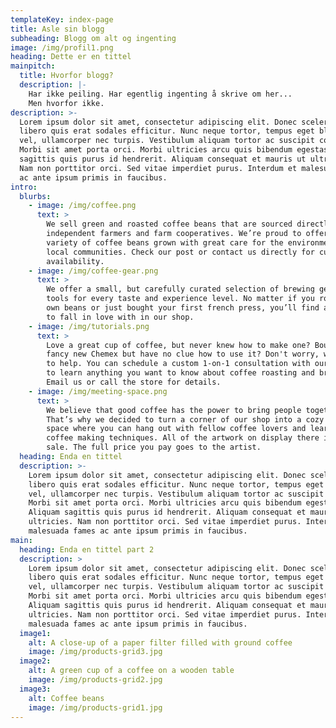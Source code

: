 ```yaml
---
templateKey: index-page
title: Asle sin blogg
subheading: Blogg om alt og ingenting
image: /img/profil1.png
heading: Dette er en tittel
mainpitch:
  title: Hvorfor blogg?
  description: |-
    Har ikke peiling. Har egentlig ingenting å skrive om her...
    Men hvorfor ikke.
description: >-
  Lorem ipsum dolor sit amet, consectetur adipiscing elit. Donec scelerisque
  libero quis erat sodales efficitur. Nunc neque tortor, tempus eget blandit
  vel, ullamcorper nec turpis. Vestibulum aliquam tortor ac suscipit congue.
  Morbi sit amet porta orci. Morbi ultricies arcu quis bibendum egestas. Aliquam
  sagittis quis purus id hendrerit. Aliquam consequat et mauris ut ultricies.
  Nam non porttitor orci. Sed vitae imperdiet purus. Interdum et malesuada fames
  ac ante ipsum primis in faucibus. 
intro:
  blurbs:
    - image: /img/coffee.png
      text: >
        We sell green and roasted coffee beans that are sourced directly from
        independent farmers and farm cooperatives. We’re proud to offer a
        variety of coffee beans grown with great care for the environment and
        local communities. Check our post or contact us directly for current
        availability.
    - image: /img/coffee-gear.png
      text: >
        We offer a small, but carefully curated selection of brewing gear and
        tools for every taste and experience level. No matter if you roast your
        own beans or just bought your first french press, you’ll find a gadget
        to fall in love with in our shop.
    - image: /img/tutorials.png
      text: >
        Love a great cup of coffee, but never knew how to make one? Bought a
        fancy new Chemex but have no clue how to use it? Don't worry, we’re here
        to help. You can schedule a custom 1-on-1 consultation with our baristas
        to learn anything you want to know about coffee roasting and brewing.
        Email us or call the store for details.
    - image: /img/meeting-space.png
      text: >
        We believe that good coffee has the power to bring people together.
        That’s why we decided to turn a corner of our shop into a cozy meeting
        space where you can hang out with fellow coffee lovers and learn about
        coffee making techniques. All of the artwork on display there is for
        sale. The full price you pay goes to the artist.
  heading: Enda en tittel
  description: >-
    Lorem ipsum dolor sit amet, consectetur adipiscing elit. Donec scelerisque
    libero quis erat sodales efficitur. Nunc neque tortor, tempus eget blandit
    vel, ullamcorper nec turpis. Vestibulum aliquam tortor ac suscipit congue.
    Morbi sit amet porta orci. Morbi ultricies arcu quis bibendum egestas.
    Aliquam sagittis quis purus id hendrerit. Aliquam consequat et mauris ut
    ultricies. Nam non porttitor orci. Sed vitae imperdiet purus. Interdum et
    malesuada fames ac ante ipsum primis in faucibus. 
main:
  heading: Enda en tittel part 2
  description: >
    Lorem ipsum dolor sit amet, consectetur adipiscing elit. Donec scelerisque
    libero quis erat sodales efficitur. Nunc neque tortor, tempus eget blandit
    vel, ullamcorper nec turpis. Vestibulum aliquam tortor ac suscipit congue.
    Morbi sit amet porta orci. Morbi ultricies arcu quis bibendum egestas.
    Aliquam sagittis quis purus id hendrerit. Aliquam consequat et mauris ut
    ultricies. Nam non porttitor orci. Sed vitae imperdiet purus. Interdum et
    malesuada fames ac ante ipsum primis in faucibus. 
  image1:
    alt: A close-up of a paper filter filled with ground coffee
    image: /img/products-grid3.jpg
  image2:
    alt: A green cup of a coffee on a wooden table
    image: /img/products-grid2.jpg
  image3:
    alt: Coffee beans
    image: /img/products-grid1.jpg
---
```


